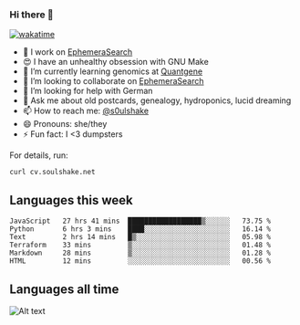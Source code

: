 ### Hi there 👋

[![wakatime](https://wakatime.com/badge/user/08339702-a231-40c4-8838-d449bd2ff951.svg)](https://wakatime.com/@08339702-a231-40c4-8838-d449bd2ff951)

<!--
**soulshake/soulshake** is a ✨ _special_ ✨ repository because its `README.md` (this file) appears on your GitHub profile.

Here are some ideas to get you started:

- 🔭 I’m currently working on ...
- 🌱 I’m currently learning ...
- 👯 I’m looking to collaborate on ...
- 🤔 I’m looking for help with ...
- 💬 Ask me about ...
- 📫 How to reach me: ...
- 😄 Pronouns: ...
- ⚡ Fun fact: ...
-->


- 🔭 I work on [EphemeraSearch](https://www.ephemerasearch.com/)
- 😍 I have an unhealthy obsession with GNU Make
- :dna: I’m currently learning genomics at [Quantgene](https://www.quantgene.com/)
- 👯 I’m looking to collaborate on [EphemeraSearch](https://www.ephemerasearch.com/)
- 🤔 I’m looking for help with German
- 💬 Ask me about old postcards, genealogy, hydroponics, lucid dreaming
- 📫 How to reach me: [@s0ulshake](https://twitter.com/soulshake)
- 😄 Pronouns: she/they
- ⚡ Fun fact: I <3 dumpsters

For details, run:

```
curl cv.soulshake.net
```

## Languages this week

<!--START_SECTION:waka-->

```text
JavaScript   27 hrs 41 mins  ██████████████████▒░░░░░░   73.75 %
Python       6 hrs 3 mins    ████░░░░░░░░░░░░░░░░░░░░░   16.14 %
Text         2 hrs 14 mins   █▒░░░░░░░░░░░░░░░░░░░░░░░   05.98 %
Terraform    33 mins         ▒░░░░░░░░░░░░░░░░░░░░░░░░   01.48 %
Markdown     28 mins         ▒░░░░░░░░░░░░░░░░░░░░░░░░   01.28 %
HTML         12 mins         ░░░░░░░░░░░░░░░░░░░░░░░░░   00.56 %
```

<!--END_SECTION:waka-->

## Languages all time
![Alt text](https://wakatime.com/share/@aj/6aa10b67-a5e9-4fb1-acaf-8692f4385172.svg)
